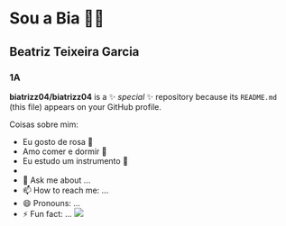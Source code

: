 # Sou a Bia 👋🏻
## Beatriz Teixeira Garcia 
### 1A


**biatrizz04/biatrizz04** is a ✨ _special_ ✨ repository because its `README.md` (this file) appears on your GitHub profile.

Coisas sobre mim:

- Eu gosto de rosa 🩷
- Amo comer e dormir 👧
- Eu estudo um instrumento 🎹
- 
- 💬 Ask me about ...
- 📫 How to reach me: ...
- 😄 Pronouns: ...
- ⚡ Fun fact: ...
![](https://tenor.com/np6To5Dgdxt.gif)
